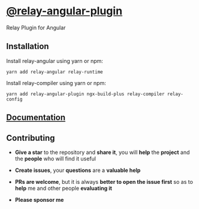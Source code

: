 # [@relay-angular-plugin](https://github.com/morrys/relay-angular)

Relay Plugin for Angular 

## Installation

Install relay-angular using yarn or npm:

```
yarn add relay-angular relay-runtime
```

Install relay-compiler using yarn or npm:

```
yarn add relay-angular-plugin ngx-build-plus relay-compiler relay-config
```

## [Documentation](https://morrys.github.io/relay-angular/docs/relay-angular)

## Contributing

* **Give a star** to the repository and **share it**, you will **help** the **project** and the **people** who will find it useful

* **Create issues**, your **questions** are a **valuable help**

* **PRs are welcome**, but it is always **better to open the issue first** so as to **help** me and other people **evaluating it**

* **Please sponsor me** 